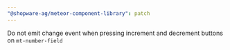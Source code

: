 ```yaml
---
"@shopware-ag/meteor-component-library": patch
---
```


Do not emit change event when pressing increment and decrement buttons on `mt-number-field`
